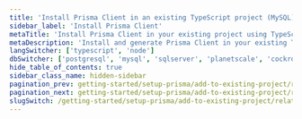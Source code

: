 ```yaml
---
title: 'Install Prisma Client in an existing TypeScript project (MySQL)'
sidebar_label: 'Install Prisma Client'
metaTitle: 'Install Prisma Client in your existing project using TypeScript and MySQL'
metaDescription: 'Install and generate Prisma Client in your existing TypeScript and MySQL project'
langSwitcher: ['typescript', 'node']
dbSwitcher: ['postgresql', 'mysql', 'sqlserver', 'planetscale', 'cockroachdb']
hide_table_of_contents: true
sidebar_class_name: hidden-sidebar
pagination_prev: getting-started/setup-prisma/add-to-existing-project/relational-databases/baseline-your-database-typescript-mysql
pagination_next: getting-started/setup-prisma/add-to-existing-project/relational-databases/querying-the-database-typescript-mysql
slugSwitch: /getting-started/setup-prisma/add-to-existing-project/relational-databases/install-prisma-client-
---
```


<!-- InstallPrismaClient -->
